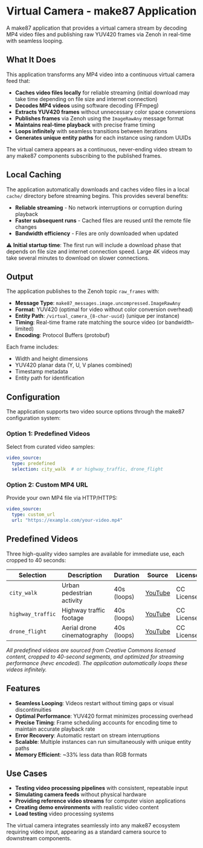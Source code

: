 # Virtual Camera - make87 Application

A make87 application that provides a virtual camera stream by decoding MP4 video files and publishing raw YUV420 frames via Zenoh in real-time with seamless looping.

## What It Does

This application transforms any MP4 video into a continuous virtual camera feed that:

- **Caches video files locally** for reliable streaming (initial download may take time depending on file size and internet connection)
- **Decodes MP4 videos** using software decoding (FFmpeg)
- **Extracts YUV420 frames** without unnecessary color space conversions
- **Publishes frames** via Zenoh using the `ImageRawAny` message format
- **Maintains real-time playback** with precise frame timing
- **Loops infinitely** with seamless transitions between iterations
- **Generates unique entity paths** for each instance using random UUIDs

The virtual camera appears as a continuous, never-ending video stream to any make87 components subscribing to the published frames.

## Local Caching

The application automatically downloads and caches video files in a local `cache/` directory before streaming begins. This provides several benefits:

- **Reliable streaming** - No network interruptions or corruption during playback
- **Faster subsequent runs** - Cached files are reused until the remote file changes
- **Bandwidth efficiency** - Files are only downloaded when updated

⚠️ **Initial startup time**: The first run will include a download phase that depends on file size and internet connection speed. Large 4K videos may take several minutes to download on slower connections.

## Output

The application publishes to the Zenoh topic `raw_frames` with:

- **Message Type**: `make87_messages.image.uncompressed.ImageRawAny`
- **Format**: YUV420 (optimal for video without color conversion overhead)
- **Entity Path**: `/virtual_camera_{8-char-uuid}` (unique per instance)
- **Timing**: Real-time frame rate matching the source video (or bandwidth-limited)
- **Encoding**: Protocol Buffers (protobuf)

Each frame includes:
- Width and height dimensions
- YUV420 planar data (Y, U, V planes combined)
- Timestamp metadata
- Entity path for identification

## Configuration

The application supports two video source options through the make87 configuration system:

### Option 1: Predefined Videos

Select from curated video samples:

```yaml
video_source:
  type: predefined
  selection: city_walk  # or highway_traffic, drone_flight
```

### Option 2: Custom MP4 URL

Provide your own MP4 file via HTTP/HTTPS:

```yaml
video_source:
  type: custom_url
  url: "https://example.com/your-video.mp4"
```

## Predefined Videos

Three high-quality video samples are available for immediate use, each cropped to 40 seconds:

| Selection | Description | Duration | Source | License |
|-----------|-------------|----------|---------|---------|
| `city_walk` | Urban pedestrian activity | 40s (loops) | [YouTube](https://www.youtube.com/watch?v=7YIG8auXo28) | CC License |
| `highway_traffic` | Highway traffic footage | 40s (loops) | [YouTube](https://www.youtube.com/watch?v=TW3EH4cnFZo) | CC License |
| `drone_flight` | Aerial drone cinematography | 40s (loops) | [YouTube](https://www.youtube.com/watch?v=afG8UGtnRrg) | CC License |

*All predefined videos are sourced from Creative Commons licensed content, cropped to 40-second segments, and optimized for streaming performance (hevc encoded). The application automatically loops these videos infinitely.*

## Features

- **Seamless Looping**: Videos restart without timing gaps or visual discontinuities
- **Optimal Performance**: YUV420 format minimizes processing overhead
- **Precise Timing**: Frame scheduling accounts for encoding time to maintain accurate playback rate
- **Error Recovery**: Automatic restart on stream interruptions
- **Scalable**: Multiple instances can run simultaneously with unique entity paths
- **Memory Efficient**: ~33% less data than RGB formats

## Use Cases

- **Testing video processing pipelines** with consistent, repeatable input
- **Simulating camera feeds** without physical hardware
- **Providing reference video streams** for computer vision applications
- **Creating demo environments** with realistic video content
- **Load testing** video processing systems

The virtual camera integrates seamlessly into any make87 ecosystem requiring video input, appearing as a standard camera source to downstream components.
